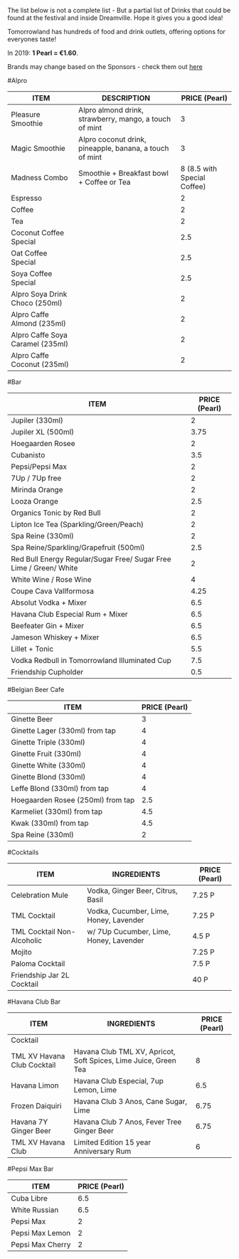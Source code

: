 The list below is not a complete list - But a partial list of Drinks that could be found at the festival and inside Dreamville. Hope it gives you a good idea!

Tomorrowland has hundreds of food and drink outlets, offering options for everyones taste!

In 2019: **1 Pearl = €1.60**. 

Brands may change based on the Sponsors - check them out [here](https://www.reddit.com/r/Tomorrowland/wiki/information/sponsors)

#Alpro

| ITEM                             | DESCRIPTION                                             | PRICE (Pearl)               |
|----------------------------------|---------------------------------------------------------|-----------------------------|
| Pleasure Smoothie                | Alpro almond drink, strawberry, mango, a touch of mint  | 3                           |
| Magic Smoothie                   | Alpro coconut drink, pineapple, banana, a touch of mint | 3                           |
| Madness Combo                    | Smoothie + Breakfast bowl + Coffee or Tea               | 8 (8.5 with Special Coffee) |
| Espresso                         |                                                         | 2                           |
| Coffee                           |                                                         | 2                           |
| Tea                              |                                                         | 2                           |
| Coconut Coffee Special           |                                                         | 2.5                         |
| Oat Coffee Special               |                                                         | 2.5                         |
| Soya Coffee Special              |                                                         | 2.5                         |
| Alpro Soya Drink Choco (250ml)   |                                                         | 2                           |
| Alpro Caffe Almond (235ml)       |                                                         | 2                           |
| Alpro Caffe Soya Caramel (235ml) |                                                         | 2                           |
| Alpro Caffe Coconut (235ml)      |                                                         | 2                           |

#Bar

| ITEM                                                               | PRICE (Pearl) |
|--------------------------------------------------------------------|---------------|
| Jupiler (330ml)                                                    | 2             |
| Jupiler XL (500ml)                                                 | 3.75          |
| Hoegaarden Rosee                                                   | 2             |
| Cubanisto                                                          | 3.5           |
| Pepsi/Pepsi Max                                                    | 2             |
| 7Up / 7Up free                                                     | 2             |
| Mirinda Orange                                                     | 2             |
| Looza Orange                                                       | 2.5           |
| Organics Tonic by Red Bull                                         | 2             |
| Lipton Ice Tea (Sparkling/Green/Peach)                             | 2             |
| Spa Reine (330ml)                                                  | 2             |
| Spa Reine/Sparkling/Grapefruit (500ml)                             | 2.5           |
| Red Bull Energy Regular/Sugar Free/ Sugar Free Lime / Green/ White | 2             |
| White Wine / Rose Wine                                             | 4             |
| Coupe Cava Vallformosa                                             | 4.25          |
| Absolut Vodka + Mixer                                              | 6.5           |
| Havana Club Especial Rum + Mixer                                   | 6.5           |
| Beefeater Gin + Mixer                                              | 6.5           |
| Jameson Whiskey + Mixer                                            | 6.5           |
| Lillet + Tonic                                                     | 5.5           |
| Vodka Redbull in Tomorrowland Illuminated Cup                      | 7.5           |
| Friendship Cupholder                                               | 0.5           |

#Belgian Beer Cafe

| ITEM                              | PRICE (Pearl) |
|-----------------------------------|---------------|
| Ginette Beer                      | 3             |
| Ginette Lager (330ml) from tap    | 4             |
| Ginette Triple (330ml)            | 4             |
| Ginette Fruit (330ml)             | 4             |
| Ginette White (330ml)             | 4             |
| Ginette Blond (330ml)             | 4             |
| Leffe Blond (330ml) from tap      | 4             |
| Hoegaarden Rosee (250ml) from tap | 2.5           |
| Karmeliet (330ml) from tap        | 4.5           |
| Kwak (330ml) from tap             | 4.5           |
| Spa Reine (330ml)                 | 2             |

#Cocktails

| ITEM                        | INGREDIENTS                            | PRICE (Pearl) |
|-----------------------------|----------------------------------------|---------------|
| Celebration Mule            |  Vodka, Ginger Beer, Citrus, Basil     | 7.25 P        |
| TML Cocktail                | Vodka, Cucumber, Lime, Honey, Lavender | 7.25 P        |
| TML Cocktail Non-Alcoholic  | w/ 7Up Cucumber, Lime, Honey, Lavender | 4.5 P         |
| Mojito                      |                                        | 7.25 P        |
| Paloma Cocktail             |                                        | 7.5 P         |
| Friendship Jar 2L Cocktail  |                                        | 40 P          |

#Havana Club Bar

| ITEM                        | INGREDIENTS                                                     | PRICE (Pearl) |
|-----------------------------|-----------------------------------------------------------------|---------------|
| Cocktail                    |                                                                 |               |
| TML XV Havana Club Cocktail | Havana Club TML XV, Apricot, Soft Spices, Lime Juice, Green Tea | 8             |
| Havana Limon                | Havana Club Especial, 7up Lemon, Lime                           | 6.5           |
| Frozen Daiquiri             | Havana Club 3 Anos, Cane Sugar, Lime                            | 6.75          |
| Havana 7Y Ginger Beer       | Havana Club 7 Anos, Fever Tree Ginger Beer                      | 6.75          |
| TML XV Havana Club          | Limited Edition 15 year Anniversary Rum                         | 6             |

#Pepsi Max Bar

| ITEM             | PRICE (Pearl) |
|------------------|---------------|
| Cuba Libre       | 6.5           |
| White Russian    | 6.5           |
| Pepsi Max        | 2             |
| Pepsi Max Lemon  | 2             |
| Pepsi Max Cherry | 2             |